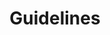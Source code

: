---
permalink: false
hideInSitemap: true
tags: level1
key: guidelines_en
title: Guidelines
alternativetitle: SBB guidelines that help.
redirect: /en/guidelines/guides/sap/
parent: en
order: 5
---